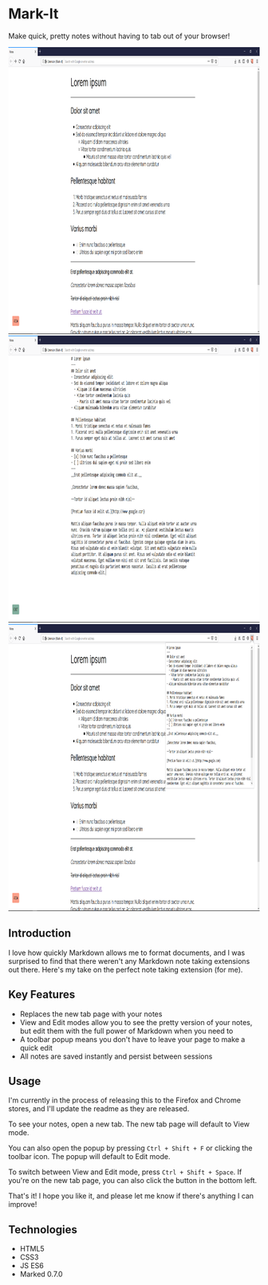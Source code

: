 # Mark-It
Make quick, pretty notes without having to tab out of your browser!

<img src="/screenshots/viewMode.PNG" width="1024" height="576">

<img src="/screenshots/editMode.PNG" width="1024" height="576">

<img src="/screenshots/popup.PNG" width="1024" height="576">

## Introduction
I love how quickly Markdown allows me to format documents, and I was surprised to find that there weren't any Markdown note taking extensions out there. Here's my take on the perfect note taking extension (for me).

## Key Features
- Replaces the new tab page with your notes
- View and Edit modes allow you to see the pretty version of your notes, but edit them with the full power of Markdown when you need to
- A toolbar popup means you don't have to leave your page to make a quick edit
- All notes are saved instantly and persist between sessions

## Usage
I'm currently in the process of releasing this to the Firefox and Chrome stores, and I'll update the readme as they are released.

To see your notes, open a new tab. The new tab page will default to View mode.

You can also open the popup by pressing `Ctrl + Shift + F` or clicking the toolbar icon. The popup will default to Edit mode.

To switch between View and Edit mode, press `Ctrl + Shift + Space`. If you're on the new tab page, you can also click the button in the bottom left.

That's it! I hope you like it, and please let me know if there's anything I can improve!

## Technologies
- HTML5
- CSS3
- JS ES6
- Marked 0.7.0